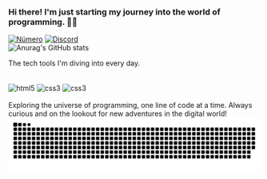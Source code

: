 ### Hi there! I'm just starting my journey into the world of programming. 👨‍💻
[![Número](https://img.shields.io/badge/WhatsApp-25D366?style=for-the-badge&logo=whatsapp&logoColor=white)](https://wa.me/5513982010655)
[![Discord](https://img.shields.io/badge/Discord-7289DA?style=for-the-badge&logo=discord&logoColor=white)](https://discord.gg/SfuKGSyb8b)
<br>
![Anurag's GitHub stats](https://github-readme-stats.vercel.app/api?username=DiggerCodes&show_icons=true&theme=tokyonight)

The tech tools I'm diving into every day.
<div style="display: inline_block"><br/>
<img align="center" alt="html5" src="https://img.shields.io/badge/HTML5-E34F26?style=for-the-badge&logo=html5&logoColor=white"/>
<img align="center" alt="css3" src="https://img.shields.io/badge/CSS3-1572B6?style=for-the-badge&logo=css3&logoColor=white"/>
<img align="center" alt="css3" src="https://img.shields.io/badge/JavaScript-F7DF1E?style=for-the-badge&logo=javascript&logoColor=black"/>
</div>
<br>
Exploring the universe of programming, one line of code at a time. Always curious and on the lookout for new adventures in the digital world!
<picture align="center">
  <source media="(prefers-color-scheme: dark)" srcset="https://raw.githubusercontent.com/mari4souza/mari4souza/output/github-contribution-grid-snake-dark.svg">
  <source media="(prefers-color-scheme: light)" srcset="https://raw.githubusercontent.com/mari4souza/mari4souza/output/github-contribution-grid-snake-dark.svg">
  <img align="center" alt="github contribution grid snake animation" src="https://raw.githubusercontent.com/mari4souza/mari4souza/output/github-contribution-grid-snake.svg">
</picture>
